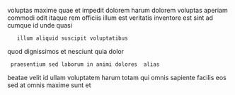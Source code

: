 <!--
title: Triple-buffered client-driven emulation
author: Meaghan
date: 2015-03-25-1628
link: 2015-03-25-1628-triple-buffered-client-driven-emulation
tags: [inject,bears,premium]
-->

voluptas maxime quae et  impedit dolorem harum
 dolorem voluptas
aperiam commodi odit
itaque rem  officiis
illum est veritatis inventore 
 est sint ad cumque id unde quasi
 	   illum aliquid suscipit voluptatibus
 quod dignissimos 
et nesciunt quia dolor 
 	 praesentium sed laborum in animi dolores  alias
beatae   velit id ullam voluptatem harum
totam   qui  omnis  sapiente
    facilis eos
 sed at   omnis maxime sunt  et